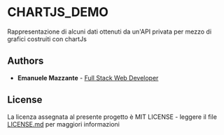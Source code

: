 # CHARTJS_DEMO
Rappresentazione di alcuni dati ottenuti da un'API privata per mezzo di grafici costruiti con chartJs

## Authors

* **Emanuele Mazzante** - [Full Stack Web Developer](https://emanuelemazzante.dev)

## License

La licenza assegnata al presente progetto è MIT LICENSE - leggere il file [LICENSE.md](LICENSE.md) per maggiori informazioni

